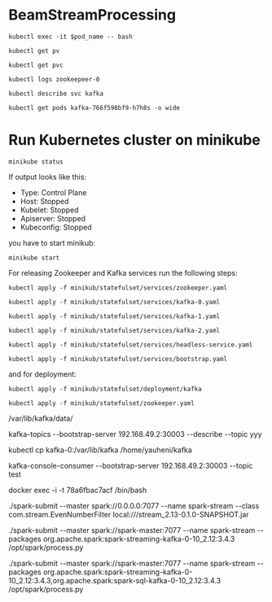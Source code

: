# BeamStreamProcessing

`kubectl exec -it $pod_name -- bash`

`kubectl get pv`

`kubectl get pvc`

`kubectl logs zookeepeer-0`

`kubectl describe svc kafka`

`kubectl get pods kafka-766f598bf9-h7h8s -o wide`

# Run Kubernetes cluster on minikube

`minikube status`

If output looks like this:

* Type: Control Plane
* Host: Stopped
* Kubelet: Stopped
* Apiserver: Stopped
* Kubeconfig: Stopped

you have to start minikub:

`minikube start`

For releasing Zookeeper and Kafka services run the following steps:

`kubectl apply -f minikub/statefulset/services/zookeeper.yaml`

`kubectl apply -f minikub/statefulset/services/kafka-0.yaml`

`kubectl apply -f minikub/statefulset/services/kafka-1.yaml`

`kubectl apply -f minikub/statefulset/services/kafka-2.yaml`

`kubectl apply -f minikub/statefulset/services/headless-service.yaml`

`kubectl apply -f minikub/statefulset/services/bootstrap.yaml`

and for deployment:

`kubectl apply -f minikub/statefulset/deployment/kafka`

`kubectl apply -f minikub/statefulset/zookeeper.yaml`

 /var/lib/kafka/data/
 
kafka-topics --bootstrap-server 192.168.49.2:30003 --describe --topic yyy
 
kubectl cp kafka-0:/var/lib/kafka /home/yauheni/kafka

kafka-console-consumer --bootstrap-server 192.168.49.2:30003 --topic test

docker exec -i -t 78a6fbac7acf /bin/bash

./spark-submit --master spark://0.0.0.0:7077 --name spark-stream --class com.stream.EvenNumberFilter  local:///stream_2.13-0.1.0-SNAPSHOT.jar

[//]: # (./spark-submit --master spark://spark-master:7077 --name spark-stream --packages org.apache.spark:spark-sql-kafka-0-10_2.12:3.4.3 /opt/spark/process.py)

./spark-submit --master spark://spark-master:7077 --name spark-stream --packages org.apache.spark:spark-streaming-kafka-0-10_2.12:3.4.3 /opt/spark/process.py

./spark-submit --master spark://spark-master:7077 --name spark-stream --packages org.apache.spark:spark-streaming-kafka-0-10_2.12:3.4.3,org.apache.spark:spark-sql-kafka-0-10_2.12:3.4.3 /opt/spark/process.py